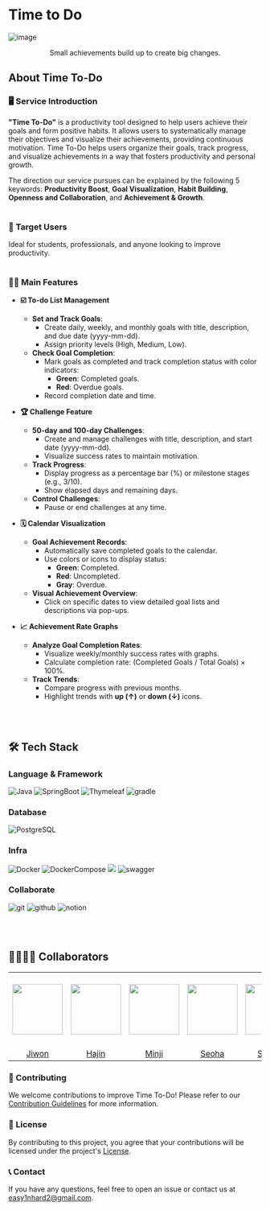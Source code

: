 # Time to Do

![image](https://github.com/user-attachments/assets/b8ccd63b-4991-462c-baeb-31bce72658b5)

<div align="center">Small achievements build up to create big changes.</div>


## About Time To-Do
### 🖥️ Service Introduction
**"Time To-Do"** is a productivity tool designed to help users achieve their goals and form positive habits.
It allows users to systematically manage their objectives and visualize their achievements, providing continuous motivation.
Time To-Do helps users organize their goals, track progress, and visualize achievements in a way that fosters productivity and personal growth.

The direction our service pursues can be explained by the following 5 keywords: 
**Productivity Boost**, **Goal Visualization**, **Habit Building**, **Openness and Collaboration**, and **Achievement & Growth**.<br><br>
 
### 🤸 Target Users
Ideal for students, professionals, and anyone looking to improve productivity.<br><br>

### 👩‍💻 Main Features
- **☑️ To-do List Management**
    - **Set and Track Goals**:
        - Create daily, weekly, and monthly goals with title, description, and due date (yyyy-mm-dd).
        - Assign priority levels (High, Medium, Low).
    - **Check Goal Completion**:
        - Mark goals as completed and track completion status with color indicators:
            - **Green**: Completed goals.
            - **Red**: Overdue goals.
        - Record completion date and time. <br>

- **🏆 Challenge Feature**
    - **50-day and 100-day Challenges**:
        - Create and manage challenges with title, description, and start date (yyyy-mm-dd).
        - Visualize success rates to maintain motivation.
    - **Track Progress**:
        - Display progress as a percentage bar (%) or milestone stages (e.g., 3/10).
        - Show elapsed days and remaining days.
    - **Control Challenges**:
        - Pause or end challenges at any time. <br>

- **🗓️ Calendar Visualization**
    - **Goal Achievement Records**:
        - Automatically save completed goals to the calendar.
        - Use colors or icons to display status:
            - **Green**: Completed.
            - **Red**: Uncompleted.
            - **Gray**: Overdue.
    - **Visual Achievement Overview**:
        - Click on specific dates to view detailed goal lists and descriptions via pop-ups. <br>

- **📈 Achievement Rate Graphs**
    - **Analyze Goal Completion Rates**:
        - Visualize weekly/monthly success rates with graphs.
        - Calculate completion rate: (Completed Goals / Total Goals) × 100%.
    - **Track Trends**:
        - Compare progress with previous months.
        - Highlight trends with **up (↑)** or **down (↓)** icons.

<br><br>

## 🛠️ Tech Stack
### Language & Framework
![Java](https://img.shields.io/badge/java-%23ED8B00.svg?style=for-the-badge&logo=openjdk&logoColor=white)
![SpringBoot](https://img.shields.io/badge/springboot-6DB33F?style=for-the-badge&logo=springboot&logoColor=white)
![Thymeleaf](https://img.shields.io/badge/thymeleaf-005F0F?style=for-the-badge&logo=thymeleaf&logoColor=white)
![gradle](https://img.shields.io/badge/gradle-02303A?style=for-the-badge&logo=gradle&logoColor=white)

### Database
![PostgreSQL](https://img.shields.io/badge/postgresql-4169E1?style=for-the-badge&logo=postgresql&logoColor=white)

### Infra
![Docker](https://img.shields.io/badge/docker-2496ED.svg?style=for-the-badge&logo=docker&logoColor=white)
![DockerCompose](https://img.shields.io/badge/dockercompose-2496ED?style=for-the-badge&logo=dockercompose&logoColor=white)
<img src="https://img.shields.io/badge/GitHub Actions-2088FF?style=for-the-badge&logo=GitHub Actions&logoColor=white">
![swagger](https://img.shields.io/badge/swagger-85EA2D?style=for-the-badge&logo=swagger&logoColor=white)

### Collaborate
![git](https://img.shields.io/badge/git-F05032?style=for-the-badge&logo=git&logoColor=white)
![github](https://img.shields.io/badge/github-181717?style=for-the-badge&logo=github&logoColor=white)
![notion](https://img.shields.io/badge/notion-000000?style=for-the-badge&logo=notion&logoColor=white)

<br><br>

## 👨‍👩‍👧‍👦 Collaborators
<table align="center" style="table-layout: fixed; width: 100%; border-collapse: collapse;">
  <tr align="center">
    <td style="width: 150px; height: 150px;"><img src="https://avatars.githubusercontent.com/u/129071350?v=4" width="100px" height="100px"></td>
    <td style="width: 150px; height: 150px;"><img src="https://avatars.githubusercontent.com/u/152197558?v=4" width="100px" height="100px"></td>
    <td style="width: 150px; height: 150px;"><img src="https://avatars.githubusercontent.com/u/128972768?v=4" width="100px" height="100px"></td>
    <td style="width: 150px; height: 150px;"><img src="https://avatars.githubusercontent.com/u/7882977?v=4" width="100px" height="100px"></td>
    <td style="width: 150px; height: 150px;"><img src="https://avatars.githubusercontent.com/u/171410774?v=4" width="100px" height="100px"></td>
    <td style="width: 150px; height: 150px;"><img src="https://avatars.githubusercontent.com/u/171424016?v=4" width="100px" height="100px"></td>
  </tr>
  <tr align="center">
    <td><a href="https://github.com/orieasy1">Jiwon</a></td>
    <td><a href="https://github.com/hajinki">Hajin</a></td>
    <td><a href="https://github.com/callmeminji">Minji</a></td>
    <td><a href="https://github.com/seoha376">Seoha</a></td>
    <td><a href="https://github.com/sodam2z">Sodam</a></td>
    <td><a href="https://github.com/yen2i">Yeeun</a></td>
  </tr>
</table>

### 🤝 Contributing
We welcome contributions to improve Time To-Do!
Please refer to our [Contribution Guidelines](CONTRIBUTING.md) for more information.

### 📝 License
By contributing to this project, you agree that your contributions will be licensed under the project's [License](LICENSE).

### 📞 Contact
If you have any questions, feel free to open an issue or contact us at easy1nhard2@gmail.com.

